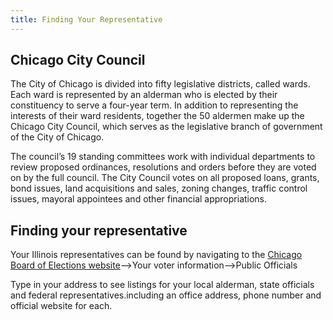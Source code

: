 ```yaml
---
title: Finding Your Representative
---
```

## Chicago City Council

The City of Chicago is divided into fifty legislative districts, called wards. Each ward is represented by an alderman who is elected by their constituency to serve a four-year term. In addition to representing the interests of their ward residents, together the 50 aldermen make up the Chicago City Council, which serves as the legislative branch of government of the City of Chicago. 

The council’s 19 standing committees work with individual departments to review proposed ordinances, resolutions and orders before they are voted on by the full council. The City Council votes on all proposed loans, grants, bond issues, land acquisitions and sales, zoning changes, traffic control issues, mayoral appointees and other financial appropriations.

## Finding your representative

Your Illinois representatives can be found by navigating to the [Chicago Board of Elections website](https://chicagoelections.com/)—>Your voter information—>Public Officials

Type in your address to see listings for your local alderman, state officials and federal representatives.including an office address, phone number and official website for each.
